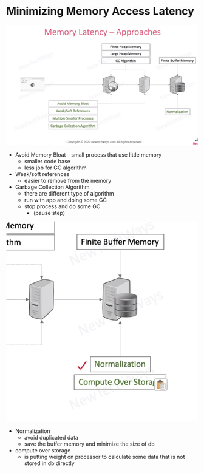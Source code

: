 # Minimizing Memory Access Latency

![Alt text](image-7.png)

- Avoid Memory Bloat - small process that use little memory
  - smaller code base
  - less job for GC algorithm
- Weak/soft references 
  - easier to remove from the memory
- Garbage Collection Algorithm
  - there are different type of algorithm
  - run with app and doing some GC
  - stop process and do some GC
    - (pause step)


![Alt text](image-8.png)
- Normalization 
  - avoid duplicated data
  - save the buffer memory and minimize the size of db
- compute over storage
  - is putting weight on processor to calculate some data that is not stored in db directly

